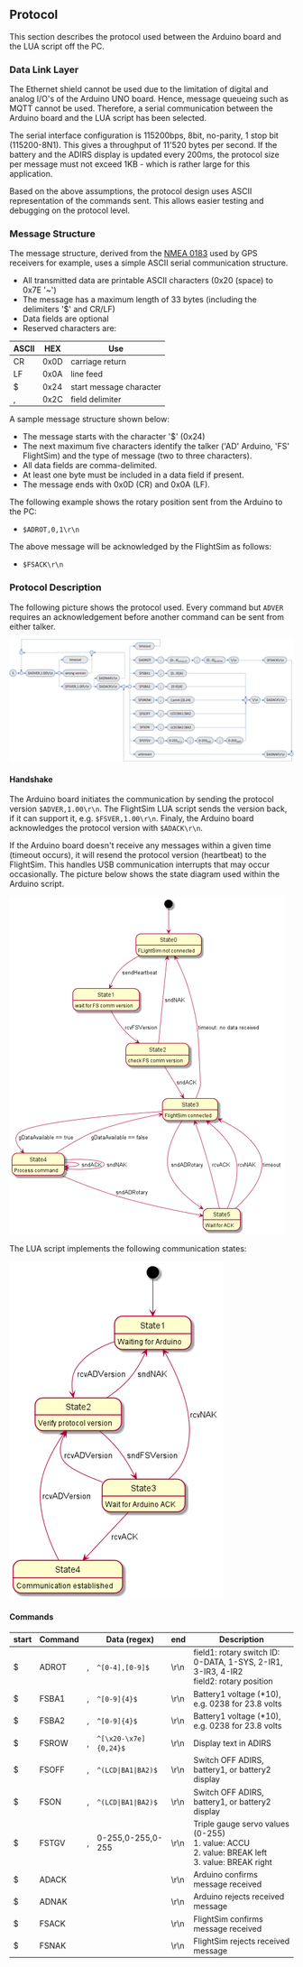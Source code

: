 ## Protocol
This section describes the protocol used between the Arduino board and the LUA script off the PC.

### Data Link Layer
The Ethernet shield cannot be used due to the limitation of digital and analog I/O's of the 
Arduino UNO board. Hence, message queueing such as MQTT cannot be used. Therefore, a serial
communication between the Arduino board and the LUA script has been selected.

The serial interface configuration is 115200bps, 8bit, no-parity, 1 stop bit (115200-8N1). This
gives a throughput of 11'520 bytes per second. If the battery and the ADIRS display is updated
every 200ms, the protocol size per message must not exceed 1KB - which is rather large for this
application.

Based on the above assumptions, the protocol design uses ASCII representation of the commands
sent. This allows easier testing and debugging on the protocol level.

### Message Structure
The message structure, derived from the [NMEA 0183](https://en.wikipedia.org/wiki/NMEA_0183)
used by GPS receivers for example, uses a simple ASCII serial communication structure.

- All transmitted data are printable ASCII characters (0x20 (space) to 0x7E '~')
- The message has a maximum length of 33 bytes (including the delimiters '$' and CR/LF)
- Data fields are optional
- Reserved characters are:

|ASCII|HEX|Use|
|-----|---|---|
|CR|0x0D|carriage return|
|LF|0x0A|line feed|
|$|0x24|start message character|
|,|0x2C|field delimiter|


A sample message structure shown below:
- The message starts with the character '$' (0x24)
- The next maximum five characters identify the talker ('AD' Arduino, 'FS' FlightSim) and
the type of message (two to three characters).
- All data fields are comma-delimited.
- At least one byte must be included in a data field if present.
- The message ends with 0x0D (CR) and 0x0A (LF).

The following example shows the rotary position sent from the Arduino to the PC:
- `$ADROT,0,1\r\n`

The above message will be acknowledged by the FlightSim as follows:
- `$FSACK\r\n`

### Protocol Description

The following picture shows the protocol used. Every command but `ADVER` requires an
acknowledgement before another command can be sent from either talker.

![Fig. 2-1 Protocol](images/protocol.jpg)

#### Handshake
The Arduino board initiates the communication by sending the protocol version `$ADVER,1.00\r\n`.
The FlightSim LUA script sends the version back, if it can support it, e.g. `$FSVER,1.00\r\n`.
Finaly, the Arduino board acknowledges the protocol version with `$ADACK\r\n`.

If the Arduino board doesn't receive any messages within a given time (timeout occurs), it will
resend the protocol version (heartbeat) to the FlightSim. This handles USB communication
interrupts that may occur occasionally. The picture below shows the state diagram used within
the Arduino script.

![Fig. 2-2 handshake](images/stateArduino.png)

The LUA script implements the following communication states:

![Fig. 2-3 handshake](images/handshake.png)

#### Commands

|start|Command| |Data (regex)         |end |Description|
|---|-------|---|---------------------|----|-----------|
|$|ADROT|,|`^[0-4],[0-9]$`            |\r\n|field1: rotary switch ID: 0-DATA, 1-SYS, 2-IR1, 3-IR3, 4-IR2<br>field2: rotary position|
|$|FSBA1|,|`^[0-9]{4}$`               |\r\n|Battery1 voltage (*10), e.g. 0238 for 23.8 volts|
|$|FSBA2|,|`^[0-9]{4}$`               |\r\n|Battery1 voltage (*10), e.g. 0238 for 23.8 volts|
|$|FSROW|,|`^[\x20-\x7e]{0,24}$`      |\r\n|Display text in ADIRS|
|$|FSOFF|,|`^(LCD\|BA1\|BA2)$`|\r\n|Switch OFF ADIRS, battery1, or battery2 display|
|$|FSON |,|`^(LCD\|BA1\|BA2)$`|\r\n|Switch OFF ADIRS, battery1, or battery2 display|
|$|FSTGV|,|0-255,0-255,0-255          |\r\n|Triple gauge servo values (0-255)<br>1. value: ACCU<br>2. value: BREAK left<br>3. value: BREAK right|
|$|ADACK| |                           |\r\n|Arduino confirms message received|
|$|ADNAK| |                           |\r\n|Arduino rejects received message|
|$|FSACK| |                           |\r\n|FlightSim confirms message received|
|$|FSNAK| |                           |\r\n|FlightSim rejects received message|